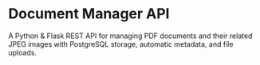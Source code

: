 
# Document Manager API

A Python & Flask REST API for managing PDF documents and their related JPEG images with PostgreSQL storage, automatic metadata, and file uploads.
